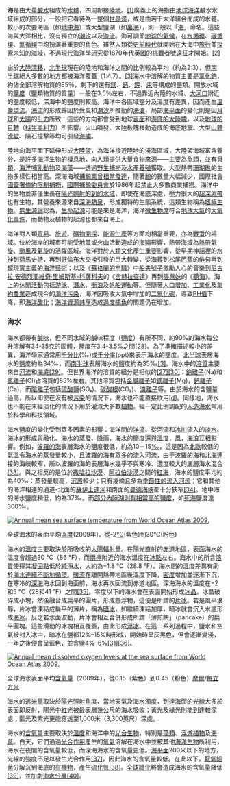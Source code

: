 **海**是由大量[鹹水](https://zh.wikipedia.org/wiki/%E9%B9%B9%E6%B0%B4 "鹹水")組成的[水體](https://zh.wikipedia.org/wiki/%E6%B0%B4%E9%AB%94 "水體")，四周鄰接[陸地](https://zh.wikipedia.org/wiki/%E9%99%86%E5%9C%B0 "陸地")。[\[1\]](https://zh.wikipedia.org/wiki/%E6%B5%B7#cite_note-pri.sea-1)廣義上的海指由[地球](https://zh.wikipedia.org/wiki/%E5%9C%B0%E7%90%83 "地球")[海洋](https://zh.wikipedia.org/wiki/%E6%B4%8B "洋")鹹水水域組成的部分，一般把它看待為一整個[世界洋](https://zh.wikipedia.org/wiki/%E4%B8%96%E7%95%8C%E6%B4%8B "世界洋")，或是由若干大洋組合而成的水體。較小的次要海區（如[地中海](https://zh.wikipedia.org/wiki/%E5%9C%B0%E4%B8%AD%E6%B5%B7 "地中海")）或大型鹽湖（如[裏海](https://zh.wikipedia.org/wiki/%E9%87%8C%E6%B5%B7 "裏海")），則一般以「[海](https://zh.wikipedia.org/wiki/%E4%B8%96%E7%95%8C%E6%B5%B7%E6%B4%8B%E5%88%97%E8%A1%A8 "世界海洋列表")」命名。這些海與大洋相比，沒有獨立的[潮汐](https://zh.wikipedia.org/wiki/%E6%BD%AE%E6%B1%90 "潮汐")以及[海流](https://zh.wikipedia.org/wiki/%E6%B5%B7%E6%B5%81 "海流")。海可調節[地球的氣候](https://zh.wikipedia.org/wiki/%E6%B0%94%E5%80%99%E5%AD%A6 "氣候學")，在[水循環](https://zh.wikipedia.org/wiki/%E6%B5%B7#%E6%B0%B4%E5%BE%AA%E7%8E%AF)、[碳循環](https://zh.wikipedia.org/wiki/%E6%B5%B7#%E7%A2%B3%E5%BE%AA%E7%92%B0)、[氮循環](https://zh.wikipedia.org/wiki/%E6%B5%B7#%E8%97%BB%E9%A1%9E%E5%92%8C%E6%A4%8D%E7%89%A9)中均扮演著重要的角色。雖然人類從[史前時代](https://zh.wikipedia.org/wiki/%E5%8F%B2%E5%89%8D%E6%99%82%E4%BB%A3 "史前時代")就開始在大海中[旅行](https://zh.wikipedia.org/wiki/%E6%B5%B7#%E6%97%85%E8%A1%8C)並[探索](https://zh.wikipedia.org/wiki/%E6%B5%B7#%E8%88%AA%E6%B5%B7%E6%8E%A2%E7%B4%A2)未知的海域，不過[現代海洋學研究](https://zh.wikipedia.org/wiki/%E6%B5%B7#%E7%89%A9%E7%90%86%E5%AD%B8)從1870年代[英國](https://zh.wikipedia.org/wiki/%E8%8B%B1%E5%9C%8B "英國")的[挑戰者號遠征](https://zh.wikipedia.org/wiki/%E6%8C%91%E6%88%B0%E8%80%85%E8%99%9F%E9%81%A0%E5%BE%81 "挑戰者號遠征")才開始。[\[2\]](https://zh.wikipedia.org/wiki/%E6%B5%B7#cite_note-2)

由於[大陸漂移](https://zh.wikipedia.org/wiki/%E5%A4%A7%E9%99%86%E6%BC%82%E7%A7%BB%E5%AD%A6%E8%AF%B4 "大陸漂移學說")，[北半球](https://zh.wikipedia.org/wiki/%E5%8C%97%E5%8D%8A%E7%90%83 "北半球")現在的陸地和海洋之間的比例較為平均（約為2:3），但[南半球](https://zh.wikipedia.org/wiki/%E5%8D%97%E5%8D%8A%E7%90%83 "南半球")絕大多數的地方都被海洋覆蓋（1:4.7）。[\[3\]](https://zh.wikipedia.org/wiki/%E6%B5%B7#cite_note-reddyornot-3)海水中溶解的物質主要是[氯化鈉](https://zh.wikipedia.org/wiki/%E6%B0%AF%E5%8C%96%E9%88%89 "氯化鈉")，約佔全部溶解物質的85％，剩下的還有[鎂](https://zh.wikipedia.org/wiki/%E9%95%81 "鎂")、[鈣](https://zh.wikipedia.org/wiki/%E9%92%99 "鈣")、[鉀](https://zh.wikipedia.org/wiki/%E9%92%BE "鉀")、[汞](https://zh.wikipedia.org/wiki/%E6%B1%9E "汞")等構成的鹽類。開放水域的[鹽度](https://zh.wikipedia.org/wiki/%E6%B5%B7#%E6%B5%B7%E6%B0%B4)（鹽類物質的質量）一般在3.5％左右，不過靠近內陸的水域、[大河口](https://zh.wikipedia.org/w/index.php?title=%E5%A4%A7%E6%B2%B3%E5%8F%A3&action=edit&redlink=1)附近的鹽度較低，深海中的鹽度則較高。海洋中各區域鹽分及溫度有差異，因而產生[溫鹽環流](https://zh.wikipedia.org/wiki/%E6%BA%AB%E9%B9%BD%E7%92%B0%E6%B5%81 "溫鹽環流")。[海流](https://zh.wikipedia.org/wiki/%E6%B5%B7#%E6%B5%B7%E6%B5%81)的形成歸因於受風和[潮汐](https://zh.wikipedia.org/wiki/%E6%B5%B7#%E6%BD%AE%E6%B1%90)所推動的[海浪](https://zh.wikipedia.org/wiki/%E6%B5%B7#%E6%B5%B7%E6%B5%AA)，局部[海平面](https://zh.wikipedia.org/wiki/%E6%B5%B7#%E6%B5%B7%E5%B9%B3%E9%9D%A2)的變化則是因[月球](https://zh.wikipedia.org/wiki/%E6%9C%88%E7%90%83 "月球")和[太陽](https://zh.wikipedia.org/wiki/%E5%A4%AA%E9%99%BD "太陽")的[引力](https://zh.wikipedia.org/wiki/%E5%BC%95%E5%8A%9B "引力")所致：這些的方向都會受到地球[表面](https://zh.wikipedia.org/wiki/%E6%B5%B7#%E5%B2%B8)和[海底的大陸塊](https://zh.wikipedia.org/wiki/%E6%B5%B7#%E6%B5%B7%E7%9B%86)，以及[地球的自轉](https://zh.wikipedia.org/wiki/%E5%9C%B0%E7%90%83%E8%87%AA%E8%BD%AC "地球自轉")（[科里奧利力](https://zh.wikipedia.org/wiki/%E7%A7%91%E9%87%8C%E5%A5%A5%E5%88%A9%E5%8A%9B "科里奧利力")）所影響。火山噴發、大陸板塊移動造成的海底地震、大型[山體滑坡](https://zh.wikipedia.org/wiki/%E5%B1%B1%E4%BD%93%E6%BB%91%E5%9D%A1 "山體滑坡")、隕石撞擊等均可引發[海嘯](https://zh.wikipedia.org/wiki/%E6%B5%B7%E5%95%B8 "海嘯")。

陸地向海平面下延伸形成[大陸架](https://zh.wikipedia.org/wiki/%E5%A4%A7%E9%99%86%E6%9E%B6 "大陸架")，為海洋接近陸地的淺海區域，大陸架海域富含養分，是許多[海洋生物](https://zh.wikipedia.org/wiki/%E6%B5%B7#%E6%B5%B7%E6%B4%8B%E7%94%9F%E7%89%A9)的棲息地，向人類提供大量[食物來源](https://zh.wikipedia.org/wiki/%E6%B5%B7#%E6%8D%95%E9%AD%9A)——主要為[魚類](https://zh.wikipedia.org/wiki/%E9%B1%BC "魚")，並有[貝類](https://zh.wikipedia.org/wiki/%E8%B2%9D%E9%A1%9E "貝類")、[海洋哺乳動物](https://zh.wikipedia.org/wiki/%E6%B5%B7%E6%B4%8B%E5%93%BA%E4%B9%B3%E5%8B%95%E7%89%A9 "海洋哺乳動物")及[海藻](https://zh.wikipedia.org/wiki/%E6%B5%B7%E8%97%BB "海藻")——透過[野生捕撈](https://zh.wikipedia.org/wiki/%E6%8D%95%E9%AD%9A "捕魚")及[水產養殖](https://zh.wikipedia.org/wiki/%E6%B0%B4%E7%94%A2%E9%A4%8A%E6%AE%96 "水產養殖")獲取。大型熱帶[珊瑚礁](https://zh.wikipedia.org/wiki/%E7%8F%8A%E7%91%9A%E7%A4%81 "珊瑚礁")的生物多樣性相當高。深海海域[捕鯨業](https://zh.wikipedia.org/wiki/%E6%8D%95%E9%AF%A8 "捕鯨")[曾相當發達](https://zh.wikipedia.org/w/index.php?title=%E6%8D%95%E9%AF%A8%E6%AD%B7%E5%8F%B2&action=edit&redlink=1)，隨著[鯨](https://zh.wikipedia.org/wiki/%E9%AF%A8 "鯨")的數量大幅減少，國際社會[國簽署條約限制捕撈](https://zh.wikipedia.org/wiki/%E5%9C%8B%E9%9A%9B%E6%8D%95%E9%AF%A8%E7%AE%A1%E5%88%B6%E5%85%AC%E7%B4%84 "國際捕鯨管制公約")，[國際捕鯨委員會](https://zh.wikipedia.org/wiki/%E5%9B%BD%E9%99%85%E6%8D%95%E9%B2%B8%E5%A7%94%E5%91%98%E4%BC%9A "國際捕鯨委員會")於1986年起禁止大多數商業捕撈。海洋中的生物並非僅生長在[陽光照射的到的水域](https://zh.wikipedia.org/wiki/%E6%B5%AE%E6%B8%B8%E7%94%9F%E7%89%A9%E7%95%8C "浮游生物界")，即使在海底深處，壓力很大的[超深淵帶](https://zh.wikipedia.org/wiki/%E8%B6%85%E6%B7%B1%E6%B8%8A%E5%B8%A6 "超深淵帶")也有生物，其營養來源來自[深海熱泉](https://zh.wikipedia.org/wiki/%E6%B7%B1%E6%B5%B7%E7%86%B1%E6%B3%89 "深海熱泉")，形成獨特的生態系統，這類生物稱為[嗜極生物](https://zh.wikipedia.org/wiki/%E5%97%9C%E6%A5%B5%E7%94%9F%E7%89%A9 "嗜極生物")。[無生源論](https://zh.wikipedia.org/wiki/%E8%87%AA%E7%84%B6%E7%99%BC%E7%94%9F "自然發生")認為，[生命起源](https://zh.wikipedia.org/wiki/%E7%94%9F%E5%91%BD%E8%B5%B7%E6%BA%90 "生命起源")可能是來是海洋，海洋[微生物席](https://zh.wikipedia.org/wiki/%E5%BE%AE%E7%94%9F%E7%89%A9%E5%B8%AD "微生物席")符合[地球大氣](https://zh.wikipedia.org/wiki/%E5%9C%B0%E7%90%83%E5%A4%A7%E6%B0%94 "地球大氣")的[大氧化事件](https://zh.wikipedia.org/wiki/%E5%A4%A7%E6%B0%A7%E5%8C%96%E4%BA%8B%E4%BB%B6 "大氧化事件")，而動物及植物的起源也都來自海上。

海洋對人類[貿易](https://zh.wikipedia.org/wiki/%E6%B5%B7#%E8%B2%BF%E6%98%93)、[旅遊](https://zh.wikipedia.org/wiki/%E6%B5%B7#%E6%97%85%E8%A1%8C)、[礦物開採](https://zh.wikipedia.org/wiki/%E6%B5%B7#%E6%8E%A1%E6%8E%98%E6%A5%AD)、[能源生產](https://zh.wikipedia.org/wiki/%E6%B5%B7#%E7%99%BC%E9%9B%BB)等方面均相當重要，亦為[戰爭](https://zh.wikipedia.org/wiki/%E6%B5%B7#%E6%88%B0%E7%88%AD)的場域。位於海岸的城市可能受[地震](https://zh.wikipedia.org/wiki/%E5%9C%B0%E9%9C%87 "地震")或[火山](https://zh.wikipedia.org/wiki/%E7%81%AB%E5%B1%B1 "火山")活動造成的[海嘯](https://zh.wikipedia.org/wiki/%E6%B5%B7#%E6%B5%B7%E5%98%AF)影響，熱帶海域為[熱帶氣旋](https://zh.wikipedia.org/wiki/%E7%86%B1%E5%B8%B6%E6%B0%A3%E6%97%8B "熱帶氣旋")、[颱風](https://zh.wikipedia.org/wiki/%E9%A2%B1%E9%A2%A8 "颱風")及[氣旋](https://zh.wikipedia.org/wiki/%E6%B0%94%E6%97%8B "氣旋")的活躍區域。海洋對於[人類文化](https://zh.wikipedia.org/wiki/%E6%B5%B7#%E6%96%87%E5%8C%96)產生重要影響，從早期神話裡的[水神](https://zh.wikipedia.org/wiki/%E6%B0%B4%E7%A5%9E "水神")到[荷馬](https://zh.wikipedia.org/wiki/%E8%8D%B7%E9%A9%AC "荷馬")[史詩](https://zh.wikipedia.org/wiki/%E5%A5%A5%E5%BE%B7%E8%B5%9B "奧德賽")，再到[哥倫布大交換](https://zh.wikipedia.org/wiki/%E5%93%A5%E5%80%AB%E5%B8%83%E5%A4%A7%E4%BA%A4%E6%8F%9B "哥倫布大交換")引發的巨大轉變，從[海葬](https://zh.wikipedia.org/wiki/%E6%B5%B7%E8%91%AC "海葬")到[松尾芭蕉](https://zh.wikipedia.org/wiki/%E6%9D%BE%E5%B0%BE%E8%8A%AD%E8%95%89 "松尾芭蕉")的[俳句](https://zh.wikipedia.org/wiki/%E4%BF%B3%E5%8F%A5 "俳句")再到超現實主義的[海洋藝術](https://zh.wikipedia.org/wiki/%E6%B5%B7%E6%B4%8B%E8%97%9D%E8%A1%93 "海洋藝術")；以及《[蘇格蘭的牢騷](https://zh.wikipedia.org/w/index.php?title=%E8%98%87%E6%A0%BC%E8%98%AD%E7%9A%84%E7%89%A2%E9%A8%B7&action=edit&redlink=1)》中[船夫號子](https://zh.wikipedia.org/wiki/%E8%88%B9%E5%A4%AB%E5%8F%B7%E5%AD%90 "船夫號子")激勵人心的音樂到[尼古拉·安德烈耶維奇·里姆斯基-科薩科夫](https://zh.wikipedia.org/wiki/%E5%B0%BC%E5%8F%A4%E6%8B%89%C2%B7%E5%AE%89%E5%BE%B7%E7%83%88%E8%80%B6%E7%BB%B4%E5%A5%87%C2%B7%E9%87%8C%E5%A7%86%E6%96%AF%E5%9F%BA-%E7%A7%91%E8%90%A8%E7%A7%91%E5%A4%AB "尼古拉·安德烈耶維奇·里姆斯基-科薩科夫")的《[舍赫拉查達](https://zh.wikipedia.org/wiki/%E8%88%8D%E8%B5%AB%E6%8B%89%E6%9F%A5%E8%BE%BE "舍赫拉查達")》再到[張惠妹](https://zh.wikipedia.org/wiki/%E5%BC%B5%E6%83%A0%E5%A6%B9 "張惠妹")的《[聽海](https://zh.wikipedia.org/wiki/Bad_Boy_(%E5%BC%B5%E6%83%A0%E5%A6%B9%E5%B0%88%E8%BC%AF) "Bad Boy (張惠妹專輯)")》。海上的[休閒活動](https://zh.wikipedia.org/wiki/%E6%B5%B7#%E4%BC%91%E9%96%92%E6%B4%BB%E5%8B%95)包括[游泳](https://zh.wikipedia.org/wiki/%E6%B8%B8%E6%B3%B3 "游泳")、[潛水](https://zh.wikipedia.org/wiki/%E6%B0%B4%E8%82%BA%E6%BD%9B%E6%B0%B4 "水肺潛水")、[衝浪](https://zh.wikipedia.org/wiki/%E8%A1%9D%E6%B5%AA "衝浪")及[帆船運動](https://zh.wikipedia.org/wiki/%E5%B8%86%E8%88%B9%E9%81%8B%E5%8B%95 "帆船運動")等。但隨著[人口增加](https://zh.wikipedia.org/wiki/%E4%BA%BA%E5%8F%A3%E8%87%AA%E7%84%B6%E5%A2%9E%E9%95%BF%E7%8E%87 "人口自然增長率")、[工業化](https://zh.wikipedia.org/wiki/%E5%B7%A5%E6%A5%AD%E5%8C%96 "工業化")及[集約農業](https://zh.wikipedia.org/wiki/%E7%B2%BE%E8%80%95%E7%BB%86%E4%BD%9C "精耕細作")造成現今的[海洋污染](https://zh.wikipedia.org/wiki/%E6%B5%B7#%E6%B1%A1%E6%9F%93)，海洋因吸收大氣中增加的[二氧化碳](https://zh.wikipedia.org/wiki/%E4%BA%8C%E6%B0%A7%E5%8C%96%E7%A2%B3 "二氧化碳")，導致[PH值](https://zh.wikipedia.org/wiki/PH%E5%80%BC "PH值")下降，即[海洋酸化](https://zh.wikipedia.org/wiki/%E6%B5%B7#%E6%B5%B7%E6%B4%8B%E9%85%B8%E5%8C%96)；[海洋資源共享](https://zh.wikipedia.org/wiki/%E5%85%AC%E5%9C%B0%E6%82%B2%E5%8A%87 "公地悲劇")造成[過度捕魚](https://zh.wikipedia.org/wiki/%E9%81%8E%E5%BA%A6%E6%8D%95%E9%AD%9A "過度捕魚")的問題仍在增加。


### 海水


海水都帶有[鹹味](https://zh.wikipedia.org/wiki/%E5%92%B8%E5%91%B3 "鹹味")，但不同水域的鹹味程度（[鹽度](https://zh.wikipedia.org/wiki/%E7%9B%90%E5%BA%A6 "鹽度")）有所不同，約90%的海水每公升溶解有34-35克的[固體](https://zh.wikipedia.org/wiki/%E5%9B%BA%E4%BD%93 "固體")，鹽度在3.4-3.5[%](https://zh.wikipedia.org/wiki/%25 "%")之間[\[28\]](https://zh.wikipedia.org/wiki/%E6%B5%B7#cite_note-31)。為了準確描述較小的差異，海洋學家通常用[千分比](https://zh.wikipedia.org/wiki/%E5%8D%83%E5%88%86%E6%AF%94 "千分比")(‰)或[千分率](https://zh.wikipedia.org/wiki/%E5%8D%83%E5%88%86%E7%8E%87 "千分率")(ppt)來表示海水的鹽度。[北半球](https://zh.wikipedia.org/wiki/%E5%8C%97%E5%8D%8A%E7%90%83 "北半球")表層海水的鹽度約為34‰，而[南半球](https://zh.wikipedia.org/wiki/%E5%8D%97%E5%8D%8A%E7%90%83 "南半球")表層海水的鹽度約為35‰[\[3\]](https://zh.wikipedia.org/wiki/%E6%B5%B7#cite_note-reddyornot-3)。海水中的[溶質](https://zh.wikipedia.org/wiki/%E6%BA%B6%E8%B4%A8 "溶質")主要來自[河流](https://zh.wikipedia.org/wiki/%E6%B2%B3%E6%B5%81 "河流")和[海底](https://zh.wikipedia.org/wiki/%E6%B5%B7%E5%BA%95 "海底")[\[29\]](https://zh.wikipedia.org/wiki/%E6%B5%B7#cite_note-32)。但世界海洋的溶質的組分是相似的[\[27\]](https://zh.wikipedia.org/wiki/%E6%B5%B7#cite_note-Millero-30)[\[30\]](https://zh.wikipedia.org/wiki/%E6%B5%B7#cite_note-33)：[鈉離子](https://zh.wikipedia.org/wiki/%E9%88%89%E9%9B%A2%E5%AD%90 "鈉離子")(Na)和[氯離子](https://zh.wikipedia.org/wiki/%E6%B0%AF%E7%A6%BB%E5%AD%90 "氯離子")(Cl)占溶質的85%左右。其他溶質包括[金屬離子](https://zh.wikipedia.org/wiki/%E9%87%91%E5%B1%9E%E7%A6%BB%E5%AD%90 "金屬離子")如[鎂離子](https://zh.wikipedia.org/wiki/%E9%95%81%E7%A6%BB%E5%AD%90 "鎂離子")(Mg)，[鈣離子](https://zh.wikipedia.org/wiki/%E9%92%99%E7%A6%BB%E5%AD%90 "鈣離子")(Ca)，而[陰離子](https://zh.wikipedia.org/wiki/%E9%98%B4%E7%A6%BB%E5%AD%90 "陰離子")包括[硫酸鹽](https://zh.wikipedia.org/wiki/%E7%A1%AB%E9%85%B8%E9%B9%BD "硫酸鹽")(SO₄)、[碳酸根](https://zh.wikipedia.org/wiki/%E7%A2%B3%E9%85%B8%E6%A0%B9 "碳酸根")(CO₃)、[溴離子](https://zh.wikipedia.org/wiki/%E6%BA%B4%E7%A6%BB%E5%AD%90 "溴離子")等。由於海水的含鹽量過高，所以即使在沒有被[污染](https://zh.wikipedia.org/wiki/%E6%B0%B4%E6%B1%A1%E6%9F%93 "水污染")的情況下，海水也不能直接飲用[\[d\]](https://zh.wikipedia.org/wiki/%E6%B5%B7#cite_note-36)。同樣地，海水也不能在未經淡化的情況下用於灌溉大多數[植物](https://zh.wikipedia.org/wiki/%E6%A4%8D%E7%89%A9 "植物")。經一定比例調配的[人造海水](https://zh.wikipedia.org/wiki/%E4%BA%BA%E9%80%A0%E6%B5%B7%E6%B0%B4 "人造海水")常用於科學和科技領域。

海水鹽度的變化受到眾多因素的影響：海洋間的[洋流](https://zh.wikipedia.org/wiki/%E6%B4%8B%E6%B5%81 "洋流")、從河流和[冰川](https://zh.wikipedia.org/wiki/%E5%86%B0%E5%B7%9D "冰川")流入的[淡水](https://zh.wikipedia.org/wiki/%E6%B7%A1%E6%B0%B4 "淡水")、海冰的形成與融化、海水的[蒸發](https://zh.wikipedia.org/wiki/%E8%92%B8%E5%8F%91 "蒸發")、[降雨](https://zh.wikipedia.org/wiki/%E9%99%8D%E9%9B%A8 "降雨")，海水的鹽度還與[溫度](https://zh.wikipedia.org/wiki/%E6%B8%A9%E5%BA%A6 "溫度")，風，[海浪](https://zh.wikipedia.org/wiki/%E6%B5%B7%E6%B5%AA "海浪")互相影響。例如，[波羅的海](https://zh.wikipedia.org/wiki/%E6%B3%A2%E7%BD%97%E7%9A%84%E6%B5%B7 "波羅的海")表層海水的鹽度很低，約為10－15[‰](https://zh.wikipedia.org/wiki/%E2%80%B0 "‰")，這是因為[北歐](https://zh.wikipedia.org/wiki/%E5%8C%97%E6%AC%A7 "北歐")較低的氣溫令海水的[蒸發量](https://zh.wikipedia.org/wiki/%E8%92%B8%E5%8F%91%E9%87%8F "蒸發量")較小，且波羅的海有眾多的流入河流，由于波羅的海和[北海](https://zh.wikipedia.org/wiki/%E5%8C%97%E6%B5%B7_(%E5%A4%A7%E8%A5%BF%E6%B4%8B) "北海 (大西洋)")連接的海峽較窄，所以波羅的海的表層海水幾乎不與寒冷、濃度較大的底層海水混合[\[33\]](https://zh.wikipedia.org/wiki/%E6%B5%B7#cite_note-37)。與之相反的是位於[撒哈拉沙漠](https://zh.wikipedia.org/wiki/%E6%92%92%E5%93%88%E6%8B%89%E6%B2%99%E6%BC%A0 "撒哈拉沙漠")、[阿拉伯沙漠](https://zh.wikipedia.org/wiki/%E9%98%BF%E6%8B%89%E4%BC%AF%E6%B2%99%E6%BC%A0 "阿拉伯沙漠")之間的[紅海](https://zh.wikipedia.org/wiki/%E7%BA%A2%E6%B5%B7 "紅海")，海水的鹽度平均約為40‰：蒸發量較高，[沉澱](https://zh.wikipedia.org/wiki/%E6%B2%89%E6%B7%80 "沉澱")較少；只有幾條且多為[季節性的流入河流](https://zh.wikipedia.org/wiki/%E5%AD%A3%E8%8A%82%E6%80%A7%E6%B2%B3%E6%B5%81 "季節性河流")；它和其他的海洋相連的通道-北面的[蘇伊士運河](https://zh.wikipedia.org/wiki/%E8%8B%8F%E4%BC%8A%E5%A3%AB%E8%BF%90%E6%B2%B3 "蘇伊士運河")和南面的[曼德海峽](https://zh.wikipedia.org/wiki/%E6%9B%BC%E5%BE%B7%E6%B5%B7%E5%B3%A1 "曼德海峽")都十分狹窄[\[34\]](https://zh.wikipedia.org/wiki/%E6%B5%B7#cite_note-38)。地中海的海水鹽度稍低，約為37‰。而[部分內陸湖則有相當高的鹽度](https://zh.wikipedia.org/wiki/%E9%AB%98%E9%B9%BD%E6%B9%96%E6%B3%8A "高鹽湖泊")，如[死海](https://zh.wikipedia.org/wiki/%E6%AD%BB%E6%B5%B7 "死海")鹽度達300‰。

[![Annual mean sea surface temperature from World Ocean Atlas 2009.](https://upload.wikimedia.org/wikipedia/commons/thumb/2/21/WOA09_sea-surf_TMP_AYool.png/220px-WOA09_sea-surf_TMP_AYool.png)](https://zh.wikipedia.org/wiki/File:WOA09_sea-surf_TMP_AYool.png)

全球海水的表面平均[溫度](https://zh.wikipedia.org/wiki/%E6%B8%A9%E5%BA%A6 "溫度")(2009年)，從-2[°C](https://zh.wikipedia.org/wiki/%C2%B0C "°C")(紫色)到30°C(粉色)

海水的[溫度](https://zh.wikipedia.org/wiki/%E6%B8%A9%E5%BA%A6 "溫度")主要取決於所吸收的[太陽輻射量](https://zh.wikipedia.org/wiki/%E5%A4%AA%E9%99%BD%E8%BC%BB%E5%B0%84 "太陽輻射")。在陽光直射的[赤道](https://zh.wikipedia.org/wiki/%E8%B5%A4%E9%81%93 "赤道")地區，表面海水的溫度會超過30 °C（86 °F），而[兩極](https://zh.wikipedia.org/wiki/%E4%B8%A4%E6%9E%81 "兩極")附近的海水溫度在[冰點](https://zh.wikipedia.org/wiki/%E5%86%B0%E7%82%B9 "冰點")左右。海水中的所含[溶質](https://zh.wikipedia.org/wiki/%E6%BA%B6%E8%B4%A8 "溶質")使得其[凝固點](https://zh.wikipedia.org/wiki/%E5%87%9D%E5%9B%BA%E7%82%B9 "凝固點")低於[純淨水](https://zh.wikipedia.org/wiki/%E7%BA%AF%E5%87%80%E6%B0%B4 "純淨水")，大約為−1.8 °C（28.8 °F）。海水間的溫度差異有助於[海水連續不斷地循環](https://zh.wikipedia.org/wiki/%E6%B4%8B%E6%B5%81 "洋流")。[暖流](https://zh.wikipedia.org/wiki/%E6%B4%8B%E6%B5%81 "洋流")在離開熱帶地區後溫度下降，[密度](https://zh.wikipedia.org/wiki/%E5%AF%86%E5%BA%A6 "密度")增加並逐漸下沉，在寒冷的[深海](https://zh.wikipedia.org/wiki/%E6%B7%B1%E6%B5%B7 "深海")海水回到海面前，海水再次回流到赤道地區。深海海水的溫度在−2和5 °C（28和41 °F）之間[\[35\]](https://zh.wikipedia.org/wiki/%E6%B5%B7#cite_note-39)。零度以下的海水會在表面開始形成[冰晶](https://zh.wikipedia.org/wiki/%E5%86%B0%E6%99%B6 "冰晶")。冰晶破碎成小塊，然後融合成扁平的圓片，形成懸浮物，這便是所謂的[片冰](https://zh.wikipedia.org/w/index.php?title=%E7%89%87%E5%86%B0&action=edit&redlink=1)。若是風平浪靜，片冰會凍結成扁平的薄片，稱為[暗冰](https://zh.wikipedia.org/wiki/%E6%9A%97%E5%86%B0 "暗冰")，如繼續凍結加厚，暗冰就會沉入水底形成[海冰](https://zh.wikipedia.org/wiki/%E6%B5%B7%E5%86%B0 "海冰")。反之若水面波動，片冰會相互合併形成所謂「薄煎餅」（pancake）的扁平圓塊。這些滑動的冰塊相互覆蓋，由此形成[浮冰](https://zh.wikipedia.org/wiki/%E6%B5%AE%E5%86%B0 "浮冰")。在這一系列過程中，鹽水和空氣被封入冰中，暗冰在鹽都12%–15%時形成，開始時呈灰黑色，但會逐漸變淺，一年之後便會呈藍色，並含鹽4%–6%[\[31\]](https://zh.wikipedia.org/wiki/%E6%B5%B7#cite_note-10hut-34)[\[36\]](https://zh.wikipedia.org/wiki/%E6%B5%B7#cite_note-40)。

[![Annual mean dissolved oxygen levels at the sea surface from World Ocean Atlas 2009.](https://upload.wikimedia.org/wikipedia/commons/thumb/3/31/WOA09_sea-surf_O2_AYool.png/220px-WOA09_sea-surf_O2_AYool.png)](https://zh.wikipedia.org/wiki/File:WOA09_sea-surf_O2_AYool.png)

全球海水表面平均[含氧量](https://zh.wikipedia.org/w/index.php?title=%E5%90%AB%E6%B0%A7%E9%87%8F&action=edit&redlink=1 "含氧量（頁面不存在）")（2009年），從0.15（紫色）到0.45（粉色）[摩爾](https://zh.wikipedia.org/wiki/%E6%91%A9%E5%B0%94_(%E5%8D%95%E4%BD%8D) "摩爾 (單位)")/[每立方米](https://zh.wikipedia.org/wiki/%E7%AB%8B%E6%96%B9%E7%B1%B3 "立方米")

海水的[透光量](https://zh.wikipedia.org/wiki/%E6%97%A5%E5%85%89 "日光")取決於[陽光照射角度](https://zh.wikipedia.org/wiki/%E5%A4%AA%E9%99%BD%E8%A7%92%E5%BA%A6%E5%B0%8D%E6%B0%A3%E5%80%99%E7%9A%84%E5%BD%B1%E9%9F%BF "太陽角度對氣候的影響")、當地[天氣](https://zh.wikipedia.org/wiki/%E5%8F%8D%E7%85%A7%E7%8E%87 "反照率")及海水[濁度](https://zh.wikipedia.org/wiki/%E6%BF%81%E5%BA%A6 "濁度")，[到達海面的光線](https://zh.wikipedia.org/wiki/%E5%A4%AA%E9%99%BD%E8%BC%BB%E5%B0%84%E9%87%8F "太陽輻射量")大多於表面即反射，陽光中[紅](https://zh.wikipedia.org/wiki/%E7%BA%A2%E8%89%B2 "紅色")[光](https://zh.wikipedia.org/wiki/%E9%9B%BB%E7%A3%81%E6%B3%A2%E8%AD%9C "電磁波譜")被最表層幾公尺的海水吸收；黃光及綠光則能到達較深處；藍光及紫光更能穿透至1,000米（3,300英尺）深處。

海水的[含氧量](https://zh.wikipedia.org/w/index.php?title=%E6%B0%A7%E9%A3%BD%E5%92%8C%E5%BA%A6&action=edit&redlink=1)主要取決於[溫度](https://zh.wikipedia.org/wiki/%E6%B8%A9%E5%BA%A6 "溫度")和海洋中的[光合生物](https://zh.wikipedia.org/w/index.php?title=%E5%85%89%E5%90%88%E7%94%9F%E7%89%A9&action=edit&redlink=1 "光合生物（頁面不存在）")，特別是[藻類](https://zh.wikipedia.org/wiki/%E8%97%BB%E7%B1%BB "藻類")、[浮游植物](https://zh.wikipedia.org/wiki/%E6%B5%AE%E6%B8%B8%E6%A4%8D%E7%89%A9 "浮游植物")及[海草](https://zh.wikipedia.org/wiki/%E6%B5%B7%E8%8D%89 "海草")。白天，它們通過[光合作用](https://zh.wikipedia.org/wiki/%E5%85%89%E5%90%88%E4%BD%9C%E7%94%A8 "光合作用")產生的[氧氣](https://zh.wikipedia.org/wiki/%E6%B0%A7%E6%B0%94 "氧氣")溶解在海水中並被其他[海洋生物](https://zh.wikipedia.org/wiki/%E6%B5%B7%E6%B4%8B%E7%94%9F%E7%89%A9 "海洋生物")所利用，海水在夜間的含氧量較低，而深海海水的含氧量更低。[海平面](https://zh.wikipedia.org/wiki/%E6%B5%B7%E5%B9%B3%E9%9D%A2 "海平面")200米以下的地方，光線的強度不足以發生光合作用[\[37\]](https://zh.wikipedia.org/wiki/%E6%B5%B7#cite_note-Russell-41)，因此海水的含氧量較低。在此以下，[厭氧細菌](https://zh.wikipedia.org/wiki/%E5%8E%8C%E6%B0%A7%E7%BB%86%E8%8F%8C "厭氧細菌")分解沉到海底的[有機物](https://zh.wikipedia.org/wiki/%E6%9C%89%E6%9C%BA%E7%89%A9 "有機物")，產生[硫化氫](https://zh.wikipedia.org/wiki/%E7%A1%AB%E5%8C%96%E6%B0%A2 "硫化氫")[\[38\]](https://zh.wikipedia.org/wiki/%E6%B5%B7#cite_note-42)。[全球暖化](https://zh.wikipedia.org/wiki/%E5%85%A8%E7%90%83%E5%8F%98%E6%9A%96 "全球暖化")將會造成海水的含氧量降低[\[39\]](https://zh.wikipedia.org/wiki/%E6%B5%B7#cite_note-43)，並加劇[海水分層](https://zh.wikipedia.org/w/index.php?title=%E6%B5%B7%E6%B0%B4%E5%88%86%E5%B1%A4&action=edit&redlink=1)[\[40\]](https://zh.wikipedia.org/wiki/%E6%B5%B7#cite_note-44)。


